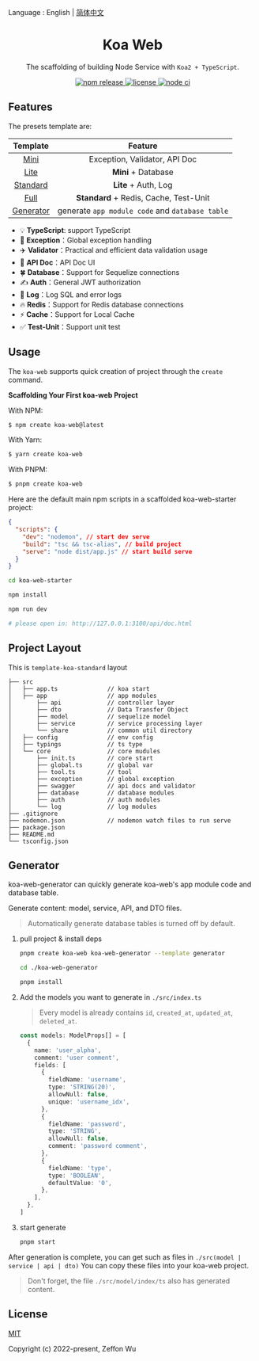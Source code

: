 Language : English | [简体中文](./README-zh-CN.md)

<h1 align="center">Koa Web</h1>

<div align="center">

The scaffolding of building Node Service with `Koa2 + TypeScript`.

<a href="https://www.npmjs.com/package/create-koa-web">
  <img alt="npm release" src="https://img.shields.io/npm/v/create-koa-web.svg">
</a>
<a href="https://github.com/zeffon/koa-web/blob/main/LICENSE">
<img alt="license" src="https://img.shields.io/github/license/zeffon/koa-web?style=flat-square">
</a>
<a href="https://github.com/zeffon/koa-web/actions/workflows/ci.yml">
<img alt="node ci" src="https://github.com/zeffon/koa-web/actions/workflows/ci.yml/badge.svg?style=flat-square">
</a>
</div>

## Features

The presets template are:

|                          Template                          |                     Feature                     |
| :--------------------------------------------------------: | :---------------------------------------------: |
|      [Mini](https://stackblitz.com/edit/koa-web-mini)      |          Exception, Validator, API Doc          |
|      [Lite](https://stackblitz.com/edit/koa-web-lite)      |               **Mini** + Database               |
|  [Standard](https://stackblitz.com/edit/koa-web-standard)  |              **Lite** + Auth, Log               |
|      [Full](https://stackblitz.com/edit/koa-web-full)      |     **Standard** + Redis, Cache, Test-Unit      |
| [Generator](https://stackblitz.com/edit/koa-web-generator) | generate `app module code` and `database table` |

- :bulb: **TypeScript**: support TypeScript
- :rocket: **Exception**：Global exception handling
- :airplane: **Validator**：Practical and efficient data validation usage
- :memo: **API Doc**：API Doc UI
- :four_leaf_clover: **Database**：Support for Sequelize connections
- :writing_hand: **Auth**：General JWT authorization
- :book: **Log**：Log SQL and error logs
- :fire: **Redis**：Support for Redis database connections
- :zap: **Cache**：Support for Local Cache
- :white_check_mark: **Test-Unit**：Support unit test

## Usage

The `koa-web` supports quick creation of project through the `create` command.

**Scaffolding Your First koa-web Project**

With NPM:

```bash
$ npm create koa-web@latest
```

With Yarn:

```bash
$ yarn create koa-web
```

With PNPM:

```bash
$ pnpm create koa-web
```

Here are the default main npm scripts in a scaffolded koa-web-starter project:

```json
{
  "scripts": {
    "dev": "nodemon", // start dev serve
    "build": "tsc && tsc-alias", // build project
    "serve": "node dist/app.js" // start build serve
  }
}
```

```bash
cd koa-web-starter

npm install

npm run dev

# please open in: http://127.0.0.1:3100/api/doc.html
```

## Project Layout

This is `template-koa-standard` layout

```
├── src
│   ├── app.ts              // koa start
│   ├── app                 // app modules
│       ├── api             // controller layer
│       ├── dto             // Data Transfer Object
│       ├── model           // sequelize model
│       ├── service         // service processing layer
│       └── share           // common util directory
│   ├── config              // env config
│   ├── typings             // ts type
│   └── core                // core mudules
│       ├── init.ts         // core start
│       ├── global.ts       // global var
│       ├── tool.ts         // tool
│       ├── exception       // global exception
│       ├── swagger         // api docs and validator
│       ├── database        // database modules
│       ├── auth            // auth modules
│       └── log             // log modules
├── .gitignore
├── nodemon.json            // nodemon watch files to run serve
├── package.json
├── README.md
└── tsconfig.json
```

## Generator

koa-web-generator can quickly generate koa-web's app module code and database table.

Generate content: model, service, API, and DTO files.

> Automatically generate database tables is turned off by default.

1. pull project & install deps

   ```bash
   pnpm create koa-web koa-web-generator --template generator

   cd ./koa-web-generator

   pnpm install
   ```

2. Add the models you want to generate in `./src/index.ts`

   > Every model is already contains `id`, `created_at`, `updated_at`, `deleted_at`.

   ```ts
   const models: ModelProps[] = [
     {
       name: 'user_alpha',
       comment: 'user comment',
       fields: [
         {
           fieldName: 'username',
           type: 'STRING(20)',
           allowNull: false,
           unique: 'username_idx',
         },
         {
           fieldName: 'password',
           type: 'STRING',
           allowNull: false,
           comment: 'password comment',
         },
         {
           fieldName: 'type',
           type: 'BOOLEAN',
           defaultValue: '0',
         },
       ],
     },
   ]
   ```

3. start generate

   ```bash
   pnpm start
   ```

After generation is complete, you can get such as files in `./src(model | service | api | dto)`
You can copy these files into your koa-web project.

> Don't forget, the file `./src/model/index/ts` also has generated content.

## License

[MIT](https://opensource.org/licenses/MIT)

Copyright (c) 2022-present, Zeffon Wu
